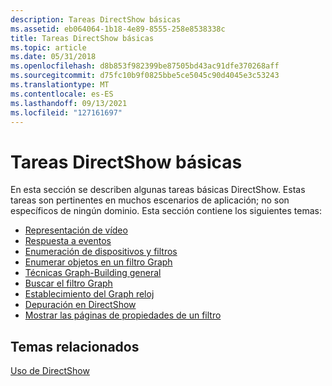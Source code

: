 ```yaml
---
description: Tareas DirectShow básicas
ms.assetid: eb064064-1b18-4e89-8555-258e8538338c
title: Tareas DirectShow básicas
ms.topic: article
ms.date: 05/31/2018
ms.openlocfilehash: d8b853f982399be87505bd43ac91dfe370268aff
ms.sourcegitcommit: d75fc10b9f0825bbe5ce5045c90d4045e3c53243
ms.translationtype: MT
ms.contentlocale: es-ES
ms.lasthandoff: 09/13/2021
ms.locfileid: "127161697"
---
```

# <a name="basic-directshow-tasks"></a>Tareas DirectShow básicas

En esta sección se describen algunas tareas básicas DirectShow. Estas tareas son pertinentes en muchos escenarios de aplicación; no son específicos de ningún dominio. Esta sección contiene los siguientes temas:

-   [Representación de vídeo](video-rendering.md)
-   [Respuesta a eventos](responding-to-events.md)
-   [Enumeración de dispositivos y filtros](enumerating-devices-and-filters.md)
-   [Enumerar objetos en un filtro Graph](enumerating-objects-in-a-filter-graph.md)
-   [Técnicas Graph-Building general](general-graph-building-techniques.md)
-   [Buscar el filtro Graph](seeking-the-filter-graph.md)
-   [Establecimiento del Graph reloj](setting-the-graph-clock.md)
-   [Depuración en DirectShow](debugging-in-directshow.md)
-   [Mostrar las páginas de propiedades de un filtro](displaying-a-filters-property-pages.md)

## <a name="related-topics"></a>Temas relacionados

<dl> <dt>

[Uso de DirectShow](using-directshow.md)
</dt> </dl>

 

 



